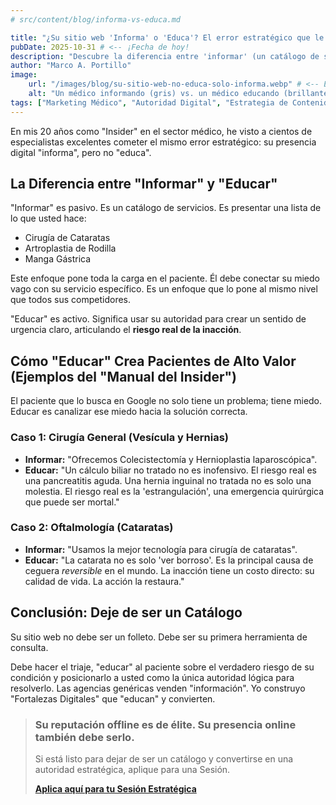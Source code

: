 ```yaml
---
# src/content/blog/informa-vs-educa.md

title: "¿Su sitio web 'Informa' o 'Educa'? El error estratégico que le está costando pacientes de alto valor."
pubDate: 2025-10-31 # <-- ¡Fecha de hoy!
description: "Descubre la diferencia entre 'informar' (un catálogo de servicios) y 'educar' (crear autoridad y urgencia). Un análisis 'Insider' de 20 años."
author: "Marco A. Portillo"
image:
    url: "/images/blog/su-sitio-web-no-educa-solo-informa.webp" # <-- Esta es la imagen de tu captura (image_b629eb.png)
    alt: "Un médico informando (gris) vs. un médico educando (brillante)"
tags: ["Marketing Médico", "Autoridad Digital", "Estrategia de Contenidos", "Marco Alfa"]
---
```


En mis 20 años como "Insider" en el sector médico, he visto a cientos de especialistas excelentes cometer el mismo error estratégico: su presencia digital "informa", pero no "educa".

## La Diferencia entre "Informar" y "Educar"

"Informar" es pasivo. Es un catálogo de servicios. Es presentar una lista de lo que usted hace:

* Cirugía de Cataratas
* Artroplastia de Rodilla
* Manga Gástrica

Este enfoque pone toda la carga en el paciente. Él debe conectar su miedo vago con su servicio específico. Es un enfoque que lo pone al mismo nivel que todos sus competidores.

"Educar" es activo. Significa usar su autoridad para crear un sentido de urgencia claro, articulando el **riesgo real de la inacción**.

## Cómo "Educar" Crea Pacientes de Alto Valor (Ejemplos del "Manual del Insider")

El paciente que lo busca en Google no solo tiene un problema; tiene miedo. Educar es canalizar ese miedo hacia la solución correcta.

### Caso 1: Cirugía General (Vesícula y Hernias)

* **Informar:** "Ofrecemos Colecistectomía y Hernioplastia laparoscópica".
* **Educar:** "Un cálculo biliar no tratado no es inofensivo. El riesgo real es una pancreatitis aguda. Una hernia inguinal no tratada no es solo una molestia. El riesgo real es la 'estrangulación', una emergencia quirúrgica que puede ser mortal."

### Caso 2: Oftalmología (Cataratas)

* **Informar:** "Usamos la mejor tecnología para cirugía de cataratas".
* **Educar:** "La catarata no es solo 'ver borroso'. Es la principal causa de ceguera *reversible* en el mundo. La inacción tiene un costo directo: su calidad de vida. La acción la restaura."

## Conclusión: Deje de ser un Catálogo

Su sitio web no debe ser un folleto. Debe ser su primera herramienta de consulta.

Debe hacer el triaje, "educar" al paciente sobre el verdadero riesgo de su condición y posicionarlo a usted como la única autoridad lógica para resolverlo. Las agencias genéricas venden "información". Yo construyo "Fortalezas Digitales" que "educan" y convierten.

> ### Su reputación offline es de élite. Su presencia online también debe serlo.
>
> Si está listo para dejar de ser un catálogo y convertirse en una autoridad estratégica, aplique para una Sesión.
>
> [**Aplica aquí para tu Sesión Estratégica**](https://pixelartestudio.art/aplicar/)